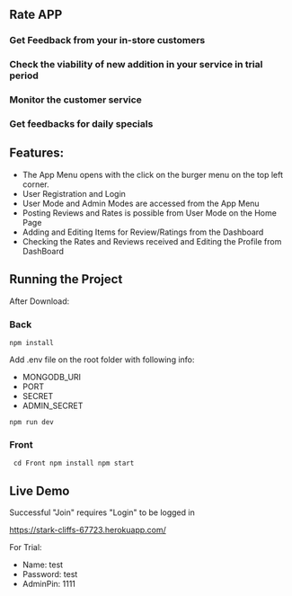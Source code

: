 ## Rate APP

### Get Feedback from your in-store customers

### Check the viability of new addition in your service in trial period

### Monitor the customer service

### Get feedbacks for daily specials

## Features:

- The App Menu opens with the click on the burger menu on the top left corner.
- User Registration and Login
- User Mode and Admin Modes are accessed from the App Menu
- Posting Reviews and Rates is possible from User Mode on the Home Page
- Adding and Editing Items for Review/Ratings from the Dashboard
- Checking the Rates and Reviews received and Editing the Profile from DashBoard

## Running the Project

After Download:

### Back

`npm install`

Add .env file on the root folder with following info:

- MONGODB_URI
- PORT
- SECRET
- ADMIN_SECRET

`npm run dev`

### Front

` cd Front npm install npm start`

## Live Demo

Successful "Join" requires "Login" to be logged in

https://stark-cliffs-67723.herokuapp.com/

For Trial:

- Name: test
- Password: test
- AdminPin: 1111
